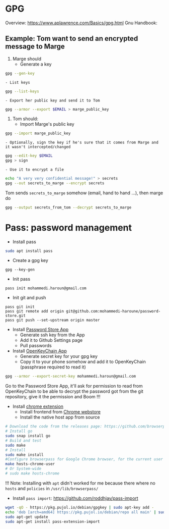 # GPG
Overview: https://www.aplawrence.com/Basics/gpg.html
Gnu Handbook:

## Example: Tom want to send an encrypted message to Marge
1. Marge should
    - Generate a key
```bash
gpg --gen-key
```
    - List keys
```bash
gpg --list-keys
```
    - Export her public key and send it to Tom
```bash
gpg --armor --export $EMAIL > marge_public_key
```
1. Tom should:
    - Import Marge's public key
```bash
gpg --import marge_public_key
```
    - Optionally, sign the key if he's sure that it comes from Marge and it wasn't intercepted/changed
```bash
gpg --edit-key $EMAIL
gpg > sign
```
    - Use it to encrypt a file
```bash
echo "A very very confidential message!" > secrets
gpg --out secrets_to_marge --encrypt secrets
```

Tom sends `secrets_to_marge` somehow (email, hand to hand ...), then marge do
```bash
gpg --output secrets_from_tom --decrypt secrets_to_marge
```

# Pass: password management
- Install pass
```bash
sudo apt install pass
```
- Create a gpg key
```
gpg --key-gen
```
- Init pass
```
pass init mohammedi.haroun@gmail.com
```
- Init git and push
```
pass git init
pass git remote add origin git@github.com:mohammedi-haroune/password-store.git
pass git push --set-upstream origin master
```
- Install [Password Store App](https://play.google.com/store/apps/details?id=dev.msfjarvis.aps)
    - Generate ssh key from the App
    - Add it to Github Settings page
    - Pull passwords
- Install [OpenKeyChain App](https://play.google.com/store/apps/details?id=org.sufficientlysecure.keychain)
    - Generate secret key for your gpg key
    - Copy it to your phone somehow and add it to OpenKeyChain (passphrase required to read it)
```bash
gpg --armor --export-secret-key mohammedi.haroun@gmail.com
```

Go to the Password Store App, it'll ask for permission to read from OpenKeyChain to be able to decrypt the password got from the git repository, give it the permission and Boom !!!

- Install [chrome extension](https://github.com/browserpass/browserpass-extension)
    - Install frontend from [Chrome webstore](https://chrome.google.com/webstore/detail/browserpass-ce/naepdomgkenhinolocfifgehidddafch)
    - Install the native host app from source
```bash
# Download the code from the releases page: https://github.com/browserpass/browserpass-native/releases
# Install go
sudo snap install go
# Build and test
sudo make
# Install
sudo make install
#Configure browserpass for Google Chrome browser, for the current user only
make hosts-chrome-user
# Or System-wide
# sudo make hosts-chrome	
```
!!! Note:
    Installing with `apt` didn't worked for me because there where no `hosts` and `policies` in `/usr/lib/browserpass/`

- Install `pass import`: https://github.com/roddhjav/pass-import
```bash
wget -qO - https://pkg.pujol.io/debian/gpgkey | sudo apt-key add -
echo 'deb [arch=amd64] https://pkg.pujol.io/debian/repo all main' | sudo tee /etc/apt/sources.list.d/pkg.pujol.io.list
sudo apt-get update
sudo apt-get install pass-extension-import
```

